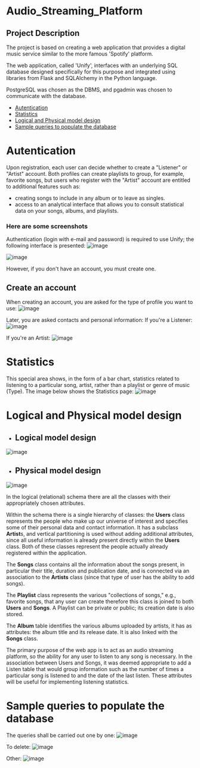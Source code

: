 # Audio_Streaming_Platform

## Project Description

The project is based on creating a web application that provides a digital music service similar to the more famous 'Spotify' platform.

The web application, called 'Unify', interfaces with an underlying SQL database designed specifically for this purpose and integrated using libraries from Flask and SQLAlchemy in the Python language.

PostgreSQL was chosen as the DBMS, and pgadmin was chosen to communicate with the database.

- [Autentication](#Autentication)
- [Statistics](#Statistics)
- [Logical and Physical model design](#Logical-and-Physical-model-design)
- [Sample queries to populate the database](#Sampl-queries-to-populate-the-database)

# Autentication
Upon registration, each user can decide whether to create a "Listener" or "Artist" account. Both profiles can create playlists to group, for example, favorite songs, but users who register with the "Artist" account are entitled to additional features such as:
- creating songs to include in any album or to leave as singles.
- access to an analytical interface that allows you to consult statistical data on your songs, albums, and playlists.

### Here are some screenshots
Authentication (login with e-mail and password) is required to use Unify; the following interface is presented:
![image](https://github.com/PavanDaniele/Audio_Streaming_Platform/assets/127297363/6b25fce4-cb5e-4fb8-8f3a-548f706e8cda)

![image](https://github.com/PavanDaniele/Audio_Streaming_Platform/assets/127297363/f582442c-05ea-46bc-aaed-32701fa14470)



However, if you don't have an account, you must create one.
## Create an account
When creating an account, you are asked for the type of profile you want to use:
![image](https://github.com/PavanDaniele/Audio_Streaming_Platform/assets/127297363/8936c4e9-78dc-41b4-8314-6bcf66bc73a8)

Later, you are asked contacts and personal information:
If you're a Listener:
![image](https://github.com/PavanDaniele/Audio_Streaming_Platform/assets/127297363/88a2f289-2943-4e99-aba7-beba60d5b970)

If you're an Artist:
![image](https://github.com/PavanDaniele/Audio_Streaming_Platform/assets/127297363/27bfc8e4-8473-4c06-8afc-3be539e94215)

# Statistics
This special area shows, in the form of a bar chart, statistics related to listening to a particular song, artist, rather than a playlist or genre of music (Type).
The image below shows the Statistics page:
![image](https://github.com/PavanDaniele/Audio_Streaming_Platform/assets/127297363/3f396d62-4a90-49fc-bd85-26891ed16293)

# Logical and Physical model design
- ## Logical model design
![image](https://github.com/PavanDaniele/Audio_Streaming_Platform/assets/127297363/0d3f856f-648f-4aed-b84b-578753636d58)

- ## Physical model design
![image](https://github.com/PavanDaniele/Audio_Streaming_Platform/assets/127297363/79ff7217-a1fb-4536-8453-e91fdeed1baa)

In the logical (relational) schema there are all the classes with their appropriately chosen attributes.

Within the schema there is a single hierarchy of classes: the **Users** class represents the people who make up our universe of interest and specifies some of their personal data and contact information. It has a subclass **Artist**s, and vertical partitioning is used without adding additional attributes, since all useful information is already present directly within the **Users** class. Both of these classes represent the people actually already registered within the application.

The **Songs** class contains all the information about the songs present, in particular their title, duration and publication date, and is connected via an association to the **Artists** class (since that type of user has the ability to add songs).

The **Playlist** class represents the various "collections of songs," e.g., favorite songs, that any user can create therefore this class is joined to both **Users** and **Songs**. A Playlist can be private or public; its creation date is also stored.

The **Album** table identifies the various albums uploaded by artists, it has as attributes: the album title and its release date. It is also linked with the **Songs** class.

The primary purpose of the web app is to act as an audio streaming platform, so the ability for any user to listen to any song is necessary. In the association between Users and Songs, it was deemed appropriate to add a Listen table that would group information such as the number of times a particular song is listened to and the date of the last listen. These attributes will be useful for implementing listening statistics.

# Sample queries to populate the database
The queries shall be carried out one by one:
![image](https://github.com/PavanDaniele/Audio_Streaming_Platform/assets/127297363/943a66e9-cbf0-45cd-b555-be3f81464431)

To delete:
![image](https://github.com/PavanDaniele/Audio_Streaming_Platform/assets/127297363/8c2ee0d1-c6c7-4355-8515-924e7863e07d)

Other:
![image](https://github.com/PavanDaniele/Audio_Streaming_Platform/assets/127297363/0325ca68-4f05-4f37-b5a1-3a43485237bb)
